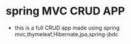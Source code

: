 # spring MVC CRUD APP

- this is a full CRUD app made using spring mvc,thymeleaf,Hibernate,jpa,spring-jbdc

